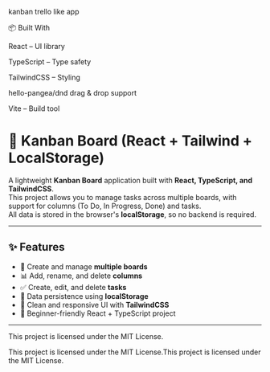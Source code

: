 kanban trello like app

📦 Built With

React
 – UI library

TypeScript
 – Type safety

TailwindCSS
 – Styling

hello-pangea/dnd
 drag & drop support

Vite
 – Build tool

 
# 📌 Kanban Board (React + Tailwind + LocalStorage)

A lightweight **Kanban Board** application built with **React, TypeScript, and TailwindCSS**.  
This project allows you to manage tasks across multiple boards, with support for columns (To Do, In Progress, Done) and tasks.  
All data is stored in the browser's **localStorage**, so no backend is required.

---

## ✨ Features

- 📝 Create and manage **multiple boards**
- 📊 Add, rename, and delete **columns**
- ✅ Create, edit, and delete **tasks**
- 💾 Data persistence using **localStorage**
- 🎨 Clean and responsive UI with **TailwindCSS**
- 🚀 Beginner-friendly React + TypeScript project

---
This project is licensed under the MIT License.


This project is licensed under the MIT License.This project is licensed under the MIT License.
